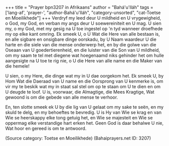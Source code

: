 +++
title = "Prayer bpn3207 in Afrikaans"
author = "Bahá'u'lláh"
tags = ['lang-af', 'prayer-', "author-Bahá'u'lláh", "category-unsorted", "cat-Toetse en Moeilikhede"]
+++
Verdryf my leed deur U mildheid en U vrygewigheid, o God, my God, en verban my angs deur U soewereiniteit en U mag. U sien my, o my God, met my gesig na U toe ingestel op 'n tyd wanneer droefhede my op elke kant omring. Ek smeek U, o U Wat die Here van alle bestaan is, en alle sigbare en onsigbare dinge oorskadu, by U Naam waardeur U die harte en die siele van die mense onderwerp het, en by die golwe van die Oseaan van U goedertierenheid, en die luister van die Son van U mildheid, om my saam te tel met diegene wat hoegenaamd niks gehinder het om hulle aangesigte na U toe te rig nie, o U die Here van alle name en die Maker van die hemele!

U sien, o my Here, die dinge wat my in U dae oorgekom het. Ek smeek U, by Hom Wat die Daeraad van U name en die Oorsprong van U kenmerke is, om vir my te beskik wat my in staat sal stel om op te staan om U te dien en om U deugde te loof. U is, voorwaar, die Almagtige, die Mees Kragtige, Wat gewoond is om die gebede van alle mense te verhoor.

En, ten slotte smeek ek U by die lig van U gelaat om my sake te seën, en my skuld te delg, en my behoeftes te bevredig. U is Hy van Wie se krag en van Wie se heerskappy elke tong getuig het, en Wie se majesteit en Wie se oppermag elke verstandige hart erken het. Geen God is daar behalwe U nie, Wat hoor en gereed is om te antwoord.

(Source category: Toetse en Moeilikhede)
(Bahaiprayers.net ID: 3207)
